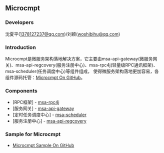 ## Microcmpt

### Developers
沈夏平(1378127237@qq.com)/刘颖(woshibihu@qq.com)

### Introduction
Microcmpt是微服务架构落地解决方案，它主要由msa-api-gateway(微服务网关)、msa-api-regcovery(服务注册中心)、msa-rpc4j(轻量级RPC通讯框架)、msa-scheduler(任务调度中心)等组件组成，
使得微服务架构落地更加容易，各组件源码托管：[Microcmpt On GitHub](https://github.com/microcmpt)。

### Components
 - [RPC框架] - [msa-rpc4j](content/msa-rpc4j-use.md)
 - [服务网关] - [msa-api-gateway]()
 - [定时任务调度中心] - [msa-scheduler]()
 - [服务注册中心] - [msa-api-regcovery](content/msa-api-regcovery.md)

### Sample for Microcmpt
 - [Microcmpt Sample On GitHub](https://github.com/microcmpt/msa-sample)
